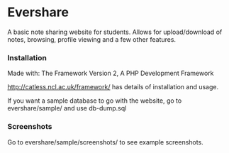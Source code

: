 # Evershare

A basic note sharing website for students. Allows for upload/download of notes, browsing, profile viewing and a few other features.

### Installation

Made with: The Framework Version 2, A PHP Development Framework

http://catless.ncl.ac.uk/framework/ has details of installation and usage.

If you want a sample database to go with the website, go to evershare/sample/ and use db-dump.sql 

### Screenshots

Go to evershare/sample/screenshots/ to see example screenshots.
